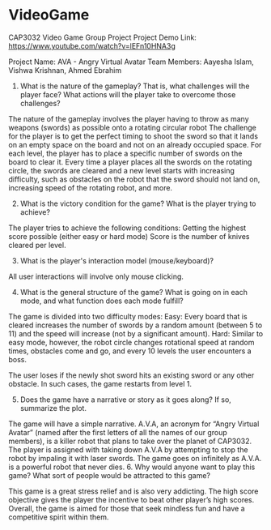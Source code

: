 # VideoGame
CAP3032 Video Game Group Project
Project Demo Link: https://www.youtube.com/watch?v=lEFn10HNA3g

Project Name: AVA - Angry Virtual Avatar
Team Members: Aayesha Islam, Vishwa Krishnan, Ahmed Ebrahim

1. What is the nature of the gameplay? That is, what challenges will the player face? What actions will the player take to overcome those challenges?

The nature of the gameplay involves the player having to throw as many weapons (swords) as possible onto a rotating circular robot The challenge for the player is to get the perfect timing to shoot the sword so that it lands on an empty space on the board and not on an already occupied space. For each level, the player has to place a specific number of swords on the board to clear it. Every time a player places all the swords on the rotating circle, the swords are cleared and a new level starts with increasing difficulty, such as obstacles on the robot that the sword should not land on, increasing speed of the rotating robot, and more.


 2. What is the victory condition for the game? What is the player trying to achieve?

The player tries to achieve the following conditions: 
Getting the highest score possible (either easy or hard mode)
Score is the number of knives cleared per level.

 3. What is the player's interaction model (mouse/keyboard)?

All user interactions will involve only mouse clicking.

 4. What is the general structure of the game? What is going on in each mode, and what function does each mode fulfill?

The game is divided into two difficulty modes:
Easy: Every board that is cleared increases the number of swords by a random amount (between 5 to 11) and the speed will increase (not by a significant amount).
Hard: Similar to easy mode, however, the robot circle changes rotational speed at random times, obstacles come and go, and every 10 levels the user encounters a boss.

The user loses if the newly shot sword hits an existing sword or any other obstacle. In such cases, the game restarts from level 1.

 5. Does the game have a narrative or story as it goes along? If so, summarize the plot. 

The game will have a simple narrative. A.V.A, an acronym for “Angry Virtual Avatar” (named after the first letters of all the names of our group members), is a killer robot that plans to take over the planet of CAP3032. The player is assigned with taking down A.V.A by attempting to stop the robot by impaling it with laser swords. The game goes on infinitely as A.V.A. is a powerful robot that never dies.
6. Why would anyone want to play this game? What sort of people would be attracted to this game?

This game is a great stress relief and is also very addicting. The high score objective gives the player the incentive to beat other player’s high scores. Overall, the game is aimed for those that seek mindless fun and have a competitive spirit within them.


